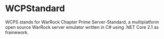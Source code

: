 # WCPStandard

WCPS stands for WarRock Chapter Prime Server-Standard, a multiplatform open source WarRock server emulator written in C# using .NET Core 2.1 as framework.

